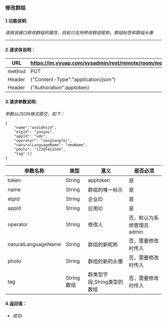 ### 修改群组

#### 1.功能说明:
*调用该接口修改群组的属性，目前只支持修改群组昵称，群组标签和群组头像*
***

#### 2.请求体说明：


|URL|https://im.yyuap.com/sysadmin/rest/remote/room/modify|
|----|----|
|method|PUT|
|Header|{"Content-Type":"application/json"}|
|Header|{"Authoration":apptoken}|


#### 3.请求参数说明:

*参数以JSON格式提交，如下：*

	{
		"name":"asdidhsjd",
  		"etpId": "yonyou",
  		"appId": "udn",
  		"operator": "zongtengfei",
  		"naturalLanguageName": "newName",
  		"photo": "123dfds3344",
		"tag":[]
	}

|参数名称|类型|意义|是否必须|
|----|----|----|----|
|token|String|apptoken|是|
|name|String|群组的唯一标示|是|
|etpId|String|企业ID|是|
|appId|String|应用ID|是|
|operator|String|修改人|否，默认为系统管理员admin|
|naturalLanguageName|String|群组的新昵称|否，需要修改时传入|
|photo|String|群组的新的头像|否，需要修改时传入|
|tag|String数组|群类型字段,String类型的数组|否，需要修改时传入|

#### 4.返回值：

- *成功:*
